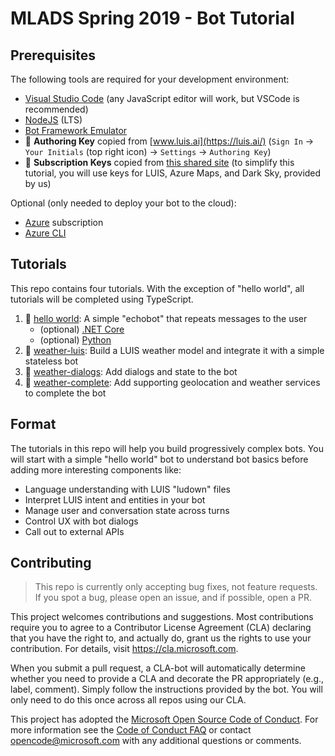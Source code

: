 # MLADS Spring 2019 - Bot Tutorial

## Prerequisites

The following tools are required for your development environment:   

- [Visual Studio Code](https://code.visualstudio.com/) (any JavaScript editor will work, but VSCode is recommended)
- [NodeJS](https://nodejs.org/en/) (LTS)
- [Bot Framework Emulator](https://github.com/Microsoft/BotFramework-Emulator/releases)
- 🔑 __Authoring Key__ copied from [www.luis.ai](https://luis.ai/) (`Sign In` -> `Your Initials` (top right icon) -> `Settings` -> `Authoring Key`)
- 🔑 __Subscription Keys__ copied from [this shared site](https://aka.ms/mlads-bot) (to simplify this tutorial, you will use keys for LUIS, Azure Maps, and Dark Sky, provided by us)

Optional (only needed to deploy your bot to the cloud):
- [Azure](https://portal.azure.com) subscription
- [Azure CLI](https://docs.microsoft.com/en-us/cli/azure/install-azure-cli?view=azure-cli-latest)

## Tutorials

This repo contains four tutorials. With the exception of "hello world", all tutorials will be completed using TypeScript.

1. 🤖 [hello world](./tutorials/node/01-hello-world): A simple "echobot" that repeats messages to the user
    - (optional) [.NET Core](./tutorials/dotnet/hello-world)
    - (optional) [Python](./tutorials/python/Echo-Connector-Bot)
1. 🤖 [weather-luis](./tutorials/node/02-weather-luis): Build a LUIS weather model and integrate it with a simple stateless bot
1. 🤖 [weather-dialogs](./tutorials/node/03-weather-dialogs): Add dialogs and state to the bot
1. 🤖 [weather-complete](./tutorials/node/04-weather-complete): Add supporting geolocation and weather services to complete the bot

## Format  

The tutorials in this repo will help you build progressively complex bots. You will start with a simple "hello world" bot to understand bot basics before adding more interesting components like:

- Language understanding with LUIS "ludown" files
- Interpret LUIS intent and entities in your bot
- Manage user and conversation state across turns
- Control UX with bot dialogs
- Call out to external APIs

## Contributing

> This repo is currently only accepting bug fixes, not feature requests. If you spot a bug, please open an issue, and if possible, open a PR.

This project welcomes contributions and suggestions.  Most contributions require you to agree to a
Contributor License Agreement (CLA) declaring that you have the right to, and actually do, grant us
the rights to use your contribution. For details, visit https://cla.microsoft.com.

When you submit a pull request, a CLA-bot will automatically determine whether you need to provide
a CLA and decorate the PR appropriately (e.g., label, comment). Simply follow the instructions
provided by the bot. You will only need to do this once across all repos using our CLA.

This project has adopted the [Microsoft Open Source Code of Conduct](https://opensource.microsoft.com/codeofconduct/).
For more information see the [Code of Conduct FAQ](https://opensource.microsoft.com/codeofconduct/faq/) or
contact [opencode@microsoft.com](mailto:opencode@microsoft.com) with any additional questions or comments.

